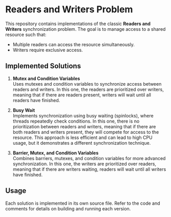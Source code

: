 # Readers and Writers Problem

This repository contains implementations of the classic **Readers and Writers** synchronization problem. The goal is to manage access to a shared resource such that:

- Multiple readers can access the resource simultaneously.
- Writers require exclusive access.

## Implemented Solutions

1. **Mutex and Condition Variables**  
    Uses mutexes and condition variables to synchronize access between readers and writers.
    In this one, the readers are prioritized over writers, meaning that if there are readers present, writers will wait until all readers have finished.

2. **Busy Wait**  
    Implements synchronization using busy waiting (spinlocks), where threads repeatedly check conditions.
    In this one, there is no prioritization between readers and writers, meaning that if there are both readers and writers present, they will compete for access to the resource.
    This approach is less efficient and can lead to high CPU usage, but it demonstrates a different synchronization technique.

3. **Barrier, Mutex, and Condition Variables**  
    Combines barriers, mutexes, and condition variables for more advanced synchronization.
    In this one, the writers are prioritized over readers, meaning that if there are writers waiting, readers will wait until all writers have finished.

## Usage

Each solution is implemented in its own source file. Refer to the code and comments for details on building and running each version.